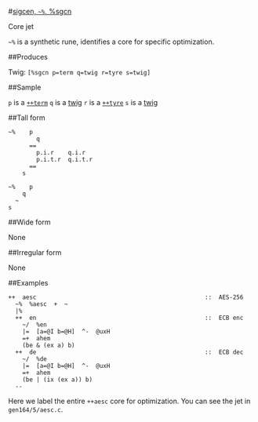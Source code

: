 #[sigcen, `~%`, %sgcn](#sgcn)

Core jet

`~%` is a synthetic rune, identifies a core for specific optimization.

##Produces

Twig: `[%sgcn p=term q=twig r=tyre s=twig]`

##Sample

`p` is a [`++term`]()
`q` is a [twig]()
`r` is a [`++tyre`]()
`s` is a [twig]()

##Tall form

    ~%    p
            q
          ==
            p.i.r    q.i.r
            p.i.t.r  q.i.t.r
          ==
        s

    ~%    p
        q
      ~
    s

##Wide form

None

##Irregular form

None

##Examples

```
++  aesc                                                ::  AES-256
  ~%  %aesc  +  ~
  |%
  ++  en                                                ::  ECB enc
    ~/  %en
    |=  [a=@I b=@H]  ^-  @uxH
    =+  ahem
    (be & (ex a) b)
  ++  de                                                ::  ECB dec
    ~/  %de
    |=  [a=@I b=@H]  ^-  @uxH
    =+  ahem
    (be | (ix (ex a)) b)
  --
```

Here we label the entire `++aesc` core for optimization. You can see the jet in `gen164/5/aesc.c`.